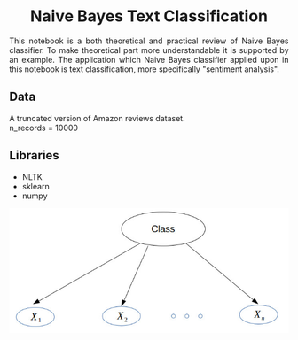 # <center>Naive Bayes Text Classification</center>

<p align='justify'>This notebook is a both theoretical and practical review of Naive Bayes classifier. To make theoretical part more understandable it is supported by an example. The application which Naive Bayes classifier applied upon in this notebook is text classification, more specifically "sentiment analysis".</p>


## Data

A truncated version of Amazon reviews dataset. 
<br>
n_records = 10000

## Libraries

- NLTK
- sklearn
- numpy



!['Readme Image'](https://github.com/peeyman/Naive-Bayes-Text-Classification/blob/master/Pics/BayesianNetwork.jpg)
